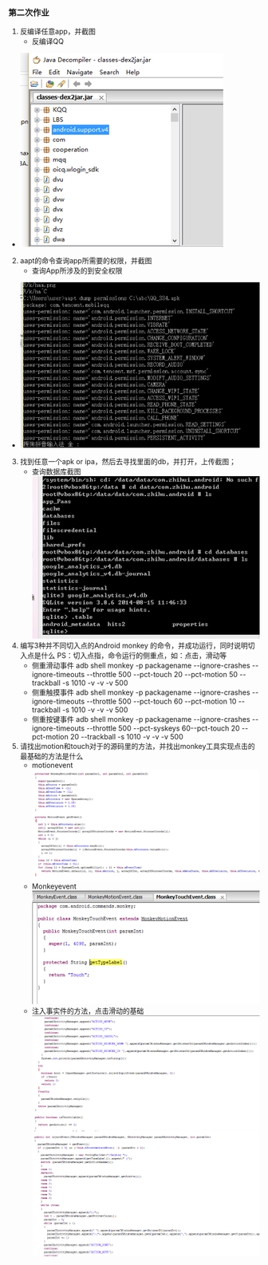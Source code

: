 ### 第二次作业 
 1. 反编译任意app，并截图   
    * 反编译QQ
  * ![反编译QQ](https://github.com/Test-Seven/Yanjiankai/blob/master/20160306/shortscreen/decompilation_qq.png)
 2. aapt的命令查询app所需要的权限，并截图
    * 查询App所涉及的到安全权限
 * ![查询App的权限](https://github.com/Test-Seven/Yanjiankai/blob/master/20160306/shortscreen/aaptcheckpermission1.png)
 3. 找到任意一个apk or ipa，然后去寻找里面的db，并打开，上传截图；
    * 查询数据库截图
   ![查询数据库截图](https://github.com/Test-Seven/Yanjiankai/blob/master/20160306/shortscreen/checkdatabases.png)
 4. 编写3种并不同切入点的Android monkey 的命令，并成功运行，同时说明切入点是什么
   PS：切入点指，命令运行的侧重点，如：点击，滑动等
    * 侧重滑动事件 adb shell monkey -p packagename  --ignore-crashes --ignore-timeouts --throttle 500 --pct-touch 20 --pct-motion 50 --trackball -s 1010 -v -v -v 500
    * 侧重触摸事件 adb shell monkey -p packagename --ignore-crashes --ignore-timeouts --throttle 500 --pct-touch 60 --pct-motion 10 --trackball -s 1010 -v -v -v 500
    * 侧重按键事件 adb shell monkey -p packagename --ignore-crashes --ignore-timeouts --throttle 500 --pct-syskeys  60--pct-touch 20 --pct-motion 20 --trackball -s 1010 -v -v -v 500
 5. 请找出motion和touch对于的源码里的方法，并找出monkey工具实现点击的最基础的方法是什么
    * motionevent
   ![motionevent](https://github.com/Test-Seven/Yanjiankai/blob/master/20160306/shortscreen/MonkeyMotionEvent.png)
    * Monkeyevent
   ![Monkeyevent](https://github.com/Test-Seven/Yanjiankai/blob/master/20160306/shortscreen/MonkeyTouc.png)
    * 注入事实件的方法，点击滑动的基础
   ![addevent](https://github.com/Test-Seven/Yanjiankai/blob/master/20160306/shortscreen/addevent1.png)
   ![addevent](https://github.com/Test-Seven/Yanjiankai/blob/master/20160306/shortscreen/addevent2.png)
